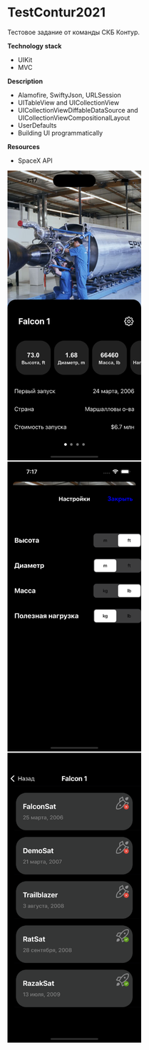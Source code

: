 # TestContur2021

Тестовое задание от команды СКБ Контур.

**Technology stack**

* UIKit
* MVC

**Description**

* Alamofire, SwiftyJson, URLSession
* UITableView and UICollectionView
* UICollectionViewDiffableDataSource and UICollectionViewCompositionalLayout
* UserDefaults
* Building UI programmatically
 
**Resources**
* SpaceX API

<img src="https://github.com/Demiantcev/TestContur2021/blob/main/ScreenShot/Simulator%20Screen%20Shot%20-%20iPhone%2014%20Pro%20-%202023-03-02%20at%2019.18.42.png"
width="300" height="650">
<img src="https://github.com/Demiantcev/TestContur2021/blob/main/ScreenShot/Simulator%20Screen%20Shot%20-%20iPhone%2014%20Pro%20-%202023-03-02%20at%2019.18.49.png"
width="300" height="650">
<img src="https://github.com/Demiantcev/TestContur2021/blob/main/ScreenShot/Simulator%20Screen%20Shot%20-%20iPhone%2014%20Pro%20-%202023-03-02%20at%2019.18.55.png"
width="300" height="650">
